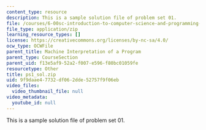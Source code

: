 ```yaml
---
content_type: resource
description: This is a sample solution file of problem set 01.
file: /courses/6-00sc-introduction-to-computer-science-and-programming-spring-2011/9f9daae47732df062dde52757f9f06eb_ps1_sol.zip
file_type: application/zip
learning_resource_types: []
license: https://creativecommons.org/licenses/by-nc-sa/4.0/
ocw_type: OCWFile
parent_title: Machine Interpretation of a Program
parent_type: CourseSection
parent_uid: f13e5af9-52a2-f007-e596-f80bc01059fe
resourcetype: Other
title: ps1_sol.zip
uid: 9f9daae4-7732-df06-2dde-52757f9f06eb
video_files:
  video_thumbnail_file: null
video_metadata:
  youtube_id: null
---
```

This is a sample solution file of problem set 01.
